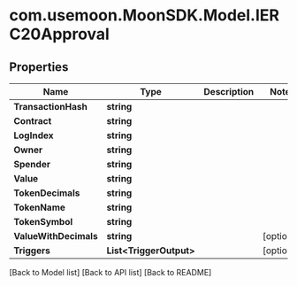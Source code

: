 # com.usemoon.MoonSDK.Model.IERC20Approval

## Properties

| Name                  | Type                     | Description | Notes       |
| --------------------- | ------------------------ | ----------- | ----------- |
| **TransactionHash**   | **string**               |             |             |
| **Contract**          | **string**               |             |             |
| **LogIndex**          | **string**               |             |             |
| **Owner**             | **string**               |             |             |
| **Spender**           | **string**               |             |             |
| **Value**             | **string**               |             |             |
| **TokenDecimals**     | **string**               |             |             |
| **TokenName**         | **string**               |             |             |
| **TokenSymbol**       | **string**               |             |             |
| **ValueWithDecimals** | **string**               |             | \[optional] |
| **Triggers**          | **List\<TriggerOutput>** |             | \[optional] |

\[Back to Model list] \[Back to API list] \[Back to README]
